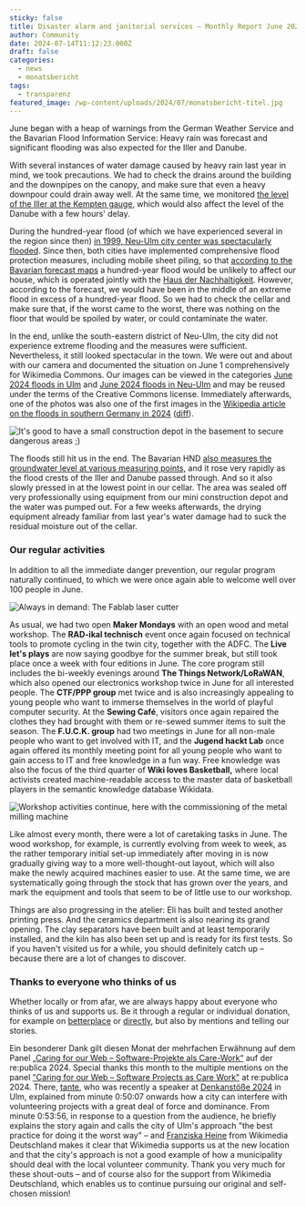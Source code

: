 ```yaml
---
sticky: false
title: Disaster alarm and janitorial services – Monthly Report June 2024
author: Community
date: 2024-07-14T11:12:23.000Z
draft: false
categories:
  - news
  - monatsbericht
tags:
  - transparenz
featured_image: /wp-content/uploads/2024/07/monatsbericht-titel.jpg
---
```


June began with a heap of warnings from the German Weather Service and the Bavarian Flood Information Service:
Heavy rain was forecast and significant flooding was also expected for the Iller and Danube.

With several instances of water damage caused by heavy rain last year in mind, we took precautions.
We had to check the drains around the building and the downpipes on the canopy, and make sure that even a heavy downpour could drain away well.
At the same time, we monitored [the level of the Iller at the Kempten gauge](https://www.hnd.bayern.de/pegel/iller_lech/kempten-11402001), which would also affect the level of the Danube with a few hours' delay.

During the hundred-year flood (of which we have experienced several in the region since then) [in 1999, Neu-Ulm city center was spectacularly flooded](https://www.swr.de/swraktuell/baden-wuerttemberg/ulm/rueckblick-hochwasser-pfingsten-1999-neu-ulm-100.html).
Since then, both cities have implemented comprehensive flood protection measures, including mobile sheet piling, so that [according to the Bavarian forecast maps](https://www.lfu.bayern.de/wasser/hw_ue_gebiete/info_uegef_gebiete_uab/index.htm) a hundred-year flood would be unlikely to affect our house, which is operated jointly with the [Haus der Nachhaltigkeit](https://www.h-d-n.org/).
However, according to the forecast, we would have been in the middle of an extreme flood in excess of a hundred-year flood.
So we had to check the cellar and make sure that, if the worst came to the worst, there was nothing on the floor that would be spoiled by water, or could contaminate the water.

In the end, unlike the south-eastern district of Neu-Ulm, the city did not experience extreme flooding and the measures were sufficient.
Nevertheless, it still looked spectacular in the town.
We were out and about with our camera and documented the situation on June 1 comprehensively for Wikimedia Commons.
Our images can be viewed in the categories [June 2024 floods in Ulm](https://commons.wikimedia.org/wiki/Category:June_2024_floods_in_Ulm) and [June 2024 floods in Neu-Ulm](https://commons.wikimedia.org/wiki/Category:June_2024_floods_in_Neu-Ulm) and may be reused under the terms of the Creative Commons license.
Immediately afterwards, one of the photos was also one of the first images in the [Wikipedia article on the floods in southern Germany in 2024](https://de.wikipedia.org/wiki/Hochwasser_in_S%C3%BCddeutschland_2024) ([diff](https://de.wikipedia.org/w/index.php?title=Hochwasser_in_S%C3%BCddeutschland_2024&diff=prev&oldid=245561888)).

![It's good to have a small construction depot in the basement to secure dangerous areas ;)](/wp-content/uploads/2024/07/monatsbericht-bauhof.jpg)

The floods still hit us in the end. The Bavarian HND [also measures the groundwater level at various measuring points,](https://www.hnd.bayern.de/grundwasser) and it rose very rapidly as the flood crests of the Iller and Danube passed through.
And so it also slowly pressed in at the lowest point in our cellar.
The area was sealed off very professionally using equipment from our mini construction depot and the water was pumped out.
For a few weeks afterwards, the drying equipment already familiar from last year's water damage had to suck the residual moisture out of the cellar.

### Our regular activities

In addition to all the immediate danger prevention, our regular program naturally continued, to which we were once again able to welcome well over 100 people in June.

![Always in demand: The Fablab laser cutter](/wp-content/uploads/2024/07/monatsbericht-maker.jpg)

As usual, we had two open **Maker Mondays** with an open wood and metal workshop.
The **RAD-ikal technisch** event once again focused on technical tools to promote cycling in the twin city, together with the ADFC.
The **Live let's plays** are now saying goodbye for the summer break, but still took place once a week with four editions in June.
The core program still includes the bi-weekly evenings around **The Things Network/LoRaWAN**, which also opened our electronics workshop twice in June for all interested people.
The **CTF/PPP group** met twice and is also increasingly appealing to young people who want to immerse themselves in the world of playful computer security.
At the **Sewing Café**, visitors once again repaired the clothes they had brought with them or re-sewed summer items to suit the season.
The **F.U.C.K. group** had two meetings in June for all non-male people who want to get involved with IT, and the **Jugend hackt Lab** once again offered its monthly meeting point for all young people who want to gain access to IT and free knowledge in a fun way.
Free knowledge was also the focus of the third quarter of **Wiki loves Basketball,** where local activists created machine-readable access to the master data of basketball players in the semantic knowledge database Wikidata.

![Workshop activities continue, here with the commissioning of the metal milling machine](/wp-content/uploads/2024/07/monthly-report-workshop.jpg)

Like almost every month, there were a lot of caretaking tasks in June.
The wood workshop, for example, is currently evolving from week to week, as the rather temporary initial set-up immediately after moving in is now gradually giving way to a more well-thought-out layout, which will also make the newly acquired machines easier to use.
At the same time, we are systematically going through the stock that has grown over the years, and mark the equipment and tools that seem to be of little use to our workshop.

Things are also progressing in the atelier: Eli has built and tested another printing press.
And the ceramics department is also nearing its grand opening.
The clay separators have been built and at least temporarily installed, and the kiln has also been set up and is ready for its first tests.
So if you haven't visited us for a while, you should definitely catch up – because there are a lot of changes to discover.

### Thanks to everyone who thinks of us

Whether locally or from afar, we are always happy about everyone who thinks of us and supports us.
Be it through a regular or individual donation, for example on [betterplace](https://www.betterplace.org/de/projects/85727-das-temporaerhaus-gestaltet-selbstbestimmte-stadtentwicklung-mit) or [directly](https://temporaerhaus.de/spenden/), but also by mentions and telling our stories.

Ein besonderer Dank gilt diesen Monat der mehrfachen Erwähnung auf dem Panel [„Caring for our Web – Software-Projekte als Care-Work“](http://cdn.re-publica.com/de/session/caring-our-web-software-projekte-als-care-work-0) auf der re:publica 2024. 
Special thanks this month to the multiple mentions on the panel ["Caring for our Web – Software Projects as Care Work"](http://cdn.re-publica.com/de/session/caring-our-web-software-projekte-als-care-work-0) at re:publica 2024.
There, [tante](https://tante.cc/), who was recently a speaker at [Denkanstöße 2024](https://ulmer-denkanstoesse.de/juergen-geuter/) in Ulm, explained from minute 0:50:07 onwards how a city can interfere with volunteering projects with a great deal of force and dominance.
From minute 0:53:56, in response to a question from the audience, he briefly explains the story again and calls the city of Ulm's approach "the best practice for doing it the worst way" – and [Franziska Heine](https://de.wikipedia.org/wiki/Franziska_Heine) from Wikimedia Deutschland makes it clear that Wikimedia supports us at the new location and that the city's approach is not a good example of how a municipality should deal with the local volunteer community.
Thank you very much for these shout-outs – and of course also for the support from Wikimedia Deutschland, which enables us to continue pursuing our original and self-chosen mission!
